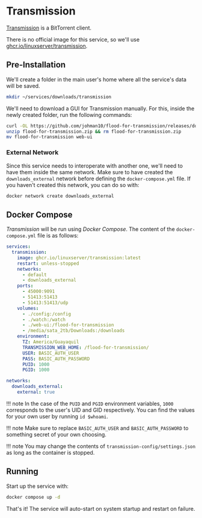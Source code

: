 # Transmission

[Transmission](https://transmissionbt.com/) is a BitTorrent client.

There is no official image for this service, so we'll use [ghcr.io/linuxserver/transmission](https://hub.docker.com/r/linuxserver/transmission).

## Pre-Installation

We'll create a folder in the main user's home where all the service's data will be saved.

```bash
mkdir ~/services/downloads/transmission
```

We'll need to download a GUI for Transmission manually. For this, inside the newly created folder, run the following commands:

```bash
curl -OL https://github.com/johman10/flood-for-transmission/releases/download/latest/flood-for-transmission.zip
unzip flood-for-transmission.zip && rm flood-for-transmission.zip
mv flood-for-transmission web-ui
```

### External Network

Since this service needs to interoperate with another one, we'll need to have them inside the same network. Make sure to have created the `downloads_external` network before defining the `docker-compose.yml` file. If you haven't created this network, you can do so with:

```bash
docker network create downloads_external
```

## Docker Compose

*Transmission* will be run using *Docker Compose*. The content of the `docker-compose.yml` file is as follows:

```yaml
services:
  transmission:
    image: ghcr.io/linuxserver/transmission:latest
    restart: unless-stopped
    networks:
      - default
      - downloads_external
    ports:
      - 45000:9091
      - 51413:51413
      - 51413:51413/udp
    volumes:
      - ./config:/config
      - ./watch:/watch
      - ./web-ui:/flood-for-transmission
      - /media/sata_2tb/Downloads:/downloads
    environment:
      TZ: America/Guayaquil
      TRANSMISSION_WEB_HOME: /flood-for-transmission/
      USER: BASIC_AUTH_USER
      PASS: BASIC_AUTH_PASSWORD
      PUID: 1000
      PGID: 1000

networks:
  downloads_external:
    external: true
```

!!! note
    In the case of the `PUID` and `PGID` environment variables, `1000` corresponds to the user's UID and GID respectively. You can find the values for your own user by running `id $whoami`.

!!! note
    Make sure to replace `BASIC_AUTH_USER` and `BASIC_AUTH_PASSWORD` to something secret of your own choosing.

!!! note
    You may change the contents of `transmission-config/settings.json` as long as the container is stopped.

## Running

Start up the service with:

```bash
docker compose up -d
```

That's it! The service will auto-start on system startup and restart on failure.
